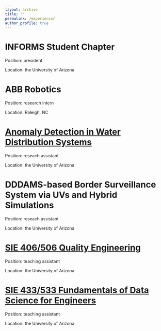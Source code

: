 ```yaml
---
layout: archive
title: ""
permalink: /experience/
author_profile: true
---
```


INFORMS Student Chapter
====
Position: president

Location: the University of Arizona


ABB Robotics
====
Position: research intern

Location: Raleigh, NC



[Anomaly Detection in Water Distribution Systems](https://uawds.github.io)
====
Position: reseach assistant

Location: the University of Arizona


DDDAMS-based Border Surveillance System via UVs and Hybrid Simulations
====
Position: reseach assistant

Location: the University of Arizona


[SIE 406/506 Quality Engineering](https://sie.engineering.arizona.edu/sites/sie.engineering.arizona.edu/files/syllabus/SIE406-506_Syllabus_Liu_S21_2.pdf)
====
Position: teaching assistant

Location: the University of Arizona


[SIE 433/533 Fundamentals of Data Science for Engineers](https://sie.engineering.arizona.edu/sites/sie.engineering.arizona.edu/files/syllabus/SIE-433-533-Syllabus-Fall-2019_0.pdf)
====
Position: teaching assistant

Location: the University of Arizona
